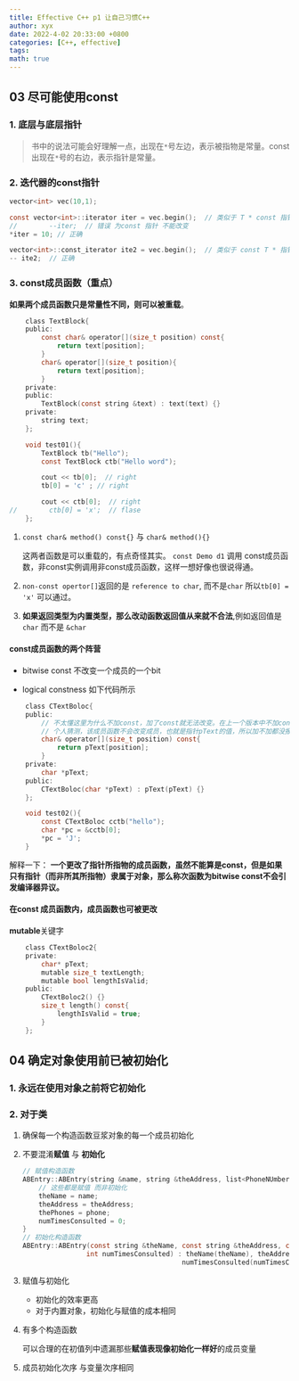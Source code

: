 ```yaml
---
title: Effective C++ p1 让自己习惯C++
author: xyx
date: 2022-4-02 20:33:00 +0800
categories: [C++, effective]
tags: 
math: true
---
```


## 03 尽可能使用const

### 1. 底层与底层指针

> 书中的说法可能会好理解一点，出现在`*`号左边，表示被指物是常量。const 出现在`*`号的右边，表示指针是常量。

### 2. 迭代器的const指针

```c
vector<int> vec(10,1);

const vector<int>::iterator iter = vec.begin();  // 类似于 T * const 指针
//        --iter;  // 错误 为const 指针 不能改变
*iter = 10; // 正确

vector<int>::const_iterator ite2 = vec.begin();  // 类似于 const T * 指针
-- ite2;  // 正确
```

### 3. const成员函数（重点）

**如果两个成员函数只是常量性不同，则可以被重载**。

```c
    class TextBlock{
    public:
        const char& operator[](size_t position) const{
            return text[position];
        }
        char& operator[](size_t position){
            return text[position];
        }
    private:
    public:
        TextBlock(const string &text) : text(text) {}
    private:
        string text;
    };

    void test01(){
        TextBlock tb("Hello");
        const TextBlock ctb("Hello word");

        cout << tb[0];  // right
        tb[0] = 'c' ; // right

        cout << ctb[0];  // right
//        ctb[0] = 'x';  // flase
    };
```

1. `const char& method() const{}` 与 `char& method(){}`

    这两者函数是可以重载的，有点奇怪其实。 `const Demo d1` 调用 const成员函数，非const实例调用非const成员函数，这样一想好像也很说得通。

2. `non-const opertor[]`返回的是 `reference to char`, 而不是`char`
    所以`tb[0] = 'x'` 可以通过。

3. **如果返回类型为内置类型，那么改动函数返回值从来就不合法**,例如返回值是 `char` 而不是 `&char`

#### const成员函数的两个阵营

- bitwise const
    不改变一个成员的一个bit

- logical constness
    如下代码所示

```c
    class CTextBoloc{
    public:
        // 不太懂这里为什么不加const，加了const就无法改变。在上一个版本中不加const 编译器会直接报错。
        // 个人猜测，该成员函数不会改变成员，也就是指针pText的值，所以加不加都没报错。
        char& operator[](size_t position) const{
            return pText[position];
        }
    private:
        char *pText;
    public:
        CTextBoloc(char *pText) : pText(pText) {}
    };

    void test02(){
        const CTextBoloc cctb("hello");
        char *pc = &cctb[0];
        *pc = 'J';
    }
```

解释一下：
    **一个更改了指针所指物的成员函数，虽然不能算是const，但是如果只有指针（而非所其所指物）隶属于对象，那么称次函数为bitwise const不会引发编译器异议。**

#### 在const 成员函数内，成员函数也可被更改

**mutable**关键字

```c
    class CTextBoloc2{
    private:
        char* pText;
        mutable size_t textLength;
        mutable bool lengthIsValid;
    public:
        CTextBoloc2() {}
        size_t length() const{
            lengthIsValid = true;
        }
    };
```

## 04 确定对象使用前已被初始化

### 1. 永远在使用对象之前将它初始化

### 2. 对于类

1. 确保每一个构造函数豆浆对象的每一个成员初始化

2. 不要混淆**赋值** 与 **初始化**


    ```c
    // 赋值构造函数
    ABEntry::ABEntry(string &name, string &theAddress, list<PhoneNUmber> &phone) {
        // 这些都是赋值 而非初始化
        theName = name;
        theAddress = theAddress;
        thePhones = phone;
        numTimesConsulted = 0;
    }
    // 初始化构造函数
    ABEntry::ABEntry(const string &theName, const string &theAddress, const list<PhoneNUmber> &thePhones,
                    int numTimesConsulted) : theName(theName), theAddress(theAddress), thePhones(thePhones),
                                            numTimesConsulted(numTimesConsulted) {}
    ```

3. 赋值与初始化

    - 初始化的效率更高
    - 对于内置对象，初始化与赋值的成本相同

4. 有多个构造函数

    可以合理的在初值列中遗漏那些**赋值表现像初始化一样好**的成员变量

5. 成员初始化次序
    与变量次序相同


